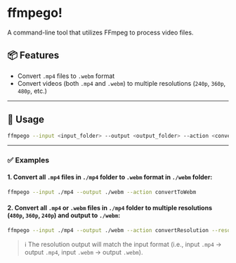 # ffmpego!

A command-line tool that utilizes FFmpeg to process video files. 

## 📦 Features

- Convert `.mp4` files to `.webm` format  
- Convert videos (both `.mp4` and `.webm`) to multiple resolutions (`240p`, `360p`, `480p`, etc.)

---

## 🧪 Usage

```bash
ffmpego --input <input_folder> --output <output_folder> --action <convertToWebm|convertResolution> --resolution 480,360,240
```

---

### ✅ Examples

#### 1. Convert all `.mp4` files in `./mp4` folder to `.webm` format in `./webm` folder:
```bash
ffmpego --input ./mp4 --output ./webm --action convertToWebm
```

#### 2. Convert all `.mp4` or `.webm` files in `./mp4` folder to multiple resolutions (`480p`, `360p`, `240p`) and output to `./webm`:
```bash
ffmpego --input ./mp4 --output ./webm --action convertResolution --resolution 480,360,240
```

> ℹ️ The resolution output will match the input format (i.e., input `.mp4` → output `.mp4`, input `.webm` → output `.webm`).
